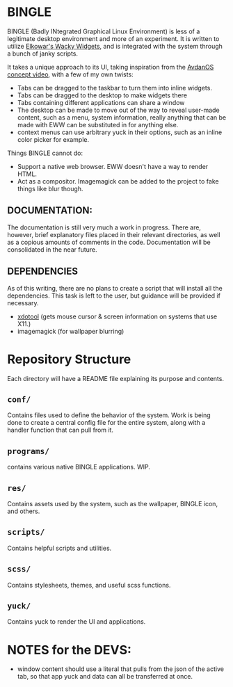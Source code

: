 # BINGLE
BINGLE (Badly INtegrated Graphical Linux Environment) is less of a legitimate desktop environment and more of an experiment. It is written to utilize [Elkowar's Wacky Widgets](https://github.com/elkowar/eww), and is integrated with the system through a bunch of janky scripts.

It takes a unique approach to its UI, taking inspiration from the [AvdanOS concept video](https://www.youtube.com/watch?v=tXFEiw1aJTw), with a few of my own twists:

- Tabs can be dragged to the taskbar to turn them into inline widgets.
- Tabs can be dragged to the desktop to make widgets there
- Tabs containing different applications can share a window
- The desktop can be made to move out of the way to reveal user-made content, such as a menu, system information, really anything that can be made with EWW can be substituted in for anything else.
- context menus can use arbitrary yuck in their options, such as an inline color picker for example.

Things BINGLE cannot do:
- Support a native web browser. EWW doesn't have a way to render HTML.
- Act as a compositor. Imagemagick can be added to the project to fake things like blur though.

## DOCUMENTATION:
The documentation is still very much a work in progress.
There are, however, brief explanatory files placed in their relevant directories, as well as a copious amounts of comments in the code.
Documentation will be consolidated in the near future.

## DEPENDENCIES
As of this writing, there are no plans to create a script that will install all the dependencies. This task is left to the user, but guidance will be provided if necessary.
- [xdotool](https://github.com/jordansissel/xdotool) (gets mouse cursor & screen information on systems that use X11.)
- imagemagick (for wallpaper blurring)

# Repository Structure
Each directory will have a README file explaining its purpose and contents.

## `conf/`
Contains files used to define the behavior of the system. Work is being done to create a central config file for the entire system, along with a handler function that can pull from it.

## `programs/`
contains various native BINGLE applications. WIP.

## `res/`
Contains assets used by the system, such as the wallpaper, BINGLE icon, and others.

## `scripts/`
Contains helpful scripts and utilities.

## `scss/`
Contains stylesheets, themes, and useful scss functions.

## `yuck/`
Contains yuck to render the UI and applications.

# NOTES for the DEVS:
- window content should use a literal that pulls from the json of the active tab, so that app yuck and data can all be transferred at once.
